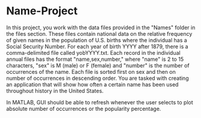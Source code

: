 # Name-Project
In this project, you work with the data files provided in the "Names" folder in the files section. These files contain national data on the relative frequency of given names in the population of U.S. births where the individual has a Social Security Number. For each year of birth YYYY after 1879, there is a comma-delimited file called yobYYYY.txt. Each record in the individual annual files has the format "name,sex,number," where "name" is 2 to 15 characters, "sex" is M (male) or F (female) and "number" is the number of occurrences of the name. Each file is sorted first on sex and then on number of occurrences in descending order. You are tasked with creating an application that will show how often a certain name has been used throughout history in the United States.

In MATLAB, GUI should be able to refresh whenever the user selects to plot absolute number of occurrences or the popularity percentage.
